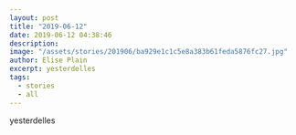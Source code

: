 ```yaml
---
layout: post
title: "2019-06-12"
date: 2019-06-12 04:38:46
description: 
image: "/assets/stories/201906/ba929e1c1c5e8a383b61feda5876fc27.jpg"
author: Elise Plain
excerpt: yesterdelles
tags: 
  - stories
  - all
---
```


yesterdelles
<p></p>
